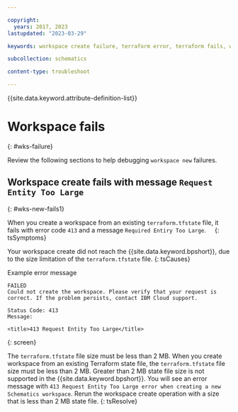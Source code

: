 ```yaml
---

copyright:
  years: 2017, 2023
lastupdated: "2023-03-29"

keywords: workspace create failure, terraform error, terraform fails, workspace fails

subcollection: schematics

content-type: troubleshoot

---
```


{{site.data.keyword.attribute-definition-list}}


# Workspace fails 
{: #wks-failure}

Review the following sections to help debugging `workspace new` failures. 

## Workspace create fails with message `Request Entity Too Large`
{: #wks-new-fails1}

When you create a workspace from an existing `terraform.tfstate` file, it fails with error code `413` and a message `Required Entiry Too Large`.    
{: tsSymptoms}

Your workspace create did not reach the {{site.data.keyword.bpshort}}, due to the size limitation of the `terraform.tfstate` file.
{: tsCauses}

Example error message

```text
FAILED
Could not create the workspace. Please verify that your request is correct. If the problem persists, contact IBM Cloud support.

Status Code: 413
Message:

<title>413 Request Entity Too Large</title>
```
{: screen}

The `terraform.tfstate` file size must be less than 2 MB. When you create workspace from an existing Terraform state file, the `terraform.tfstate` file size must be less than 2 MB. Greater than 2 MB state file size is not supported in the {{site.data.keyword.bpshort}}. You will see an error message with `413 Request Entity Too Large error when creating a new Schematics workspace`. Rerun the workspace create operation with a size that is less than 2 MB state file.
{: tsResolve} 
